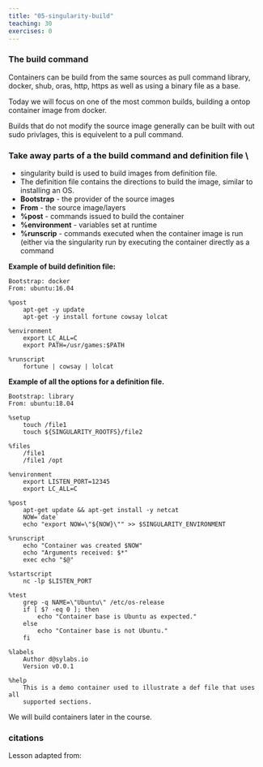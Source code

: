 ```yaml
---
title: "05-singularity-build"
teaching: 30
exercises: 0
---
```


### The build command 

Containers can be build from the same sources as pull command library, docker, shub, oras, http, https as well as using a binary file as a base.

Today we will focus on one of the most common builds, building a ontop container image from docker.

Builds that do not modify the source image generally can be built with out sudo privlages, this is equivelent to a pull command.

###  Take away parts of a the build command and definition file \
- singularity build is used to build images from definition file.  
- The definition file contains the directions to build the image, similar to installing an OS.  
- **Bootstrap** - the provider of the source images  
- **From**      - the source image/layers  
- **%post**     - commands issued to build the container  
- **%environment** -  variables set at runtime  
- **%runscrip**    -  commands executed when the container image is run (either via the singularity run by executing the container directly as a command  

**Example of build definition file:**
```
Bootstrap: docker
From: ubuntu:16.04

%post
    apt-get -y update
    apt-get -y install fortune cowsay lolcat

%environment
    export LC_ALL=C
    export PATH=/usr/games:$PATH

%runscript
    fortune | cowsay | lolcat
```


**Example of all the options for a definition file.**
```
Bootstrap: library
From: ubuntu:18.04

%setup
    touch /file1
    touch ${SINGULARITY_ROOTFS}/file2

%files
    /file1
    /file1 /opt

%environment
    export LISTEN_PORT=12345
    export LC_ALL=C

%post
    apt-get update && apt-get install -y netcat
    NOW=`date`
    echo "export NOW=\"${NOW}\"" >> $SINGULARITY_ENVIRONMENT

%runscript
    echo "Container was created $NOW"
    echo "Arguments received: $*"
    exec echo "$@"

%startscript
    nc -lp $LISTEN_PORT

%test
    grep -q NAME=\"Ubuntu\" /etc/os-release
    if [ $? -eq 0 ]; then
        echo "Container base is Ubuntu as expected."
    else
        echo "Container base is not Ubuntu."
    fi

%labels
    Author d@sylabs.io
    Version v0.0.1

%help
    This is a demo container used to illustrate a def file that uses all
    supported sections.
```


We will build containers later in the course.


### citations 

Lesson adapted from: 

